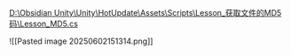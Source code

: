 [D:\Obsidian Unity\Unity\HotUpdate\Assets\Scripts\Lesson_获取文件的MD5码\Lesson_MD5.cs](file:///d%3A/Obsidian%20Unity/Unity/HotUpdate/Assets/Scripts/Lesson_%E8%8E%B7%E5%8F%96%E6%96%87%E4%BB%B6%E7%9A%84MD5%E7%A0%81/Lesson_MD5.cs)

![[Pasted image 20250602151314.png]]